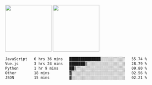 <img src="https://github-readme-stats.vercel.app/api?username=Dream4ever&count_private=true&show_icons=true&theme=tokyonight" height="150" /> <img src="https://github-readme-stats.vercel.app/api/top-langs/?username=Dream4ever&count_private=true&show_icons=true&theme=tokyonight&langs_count=5&layout=compact" height="150" />

<!--START_SECTION:waka-->

```txt
JavaScript   6 hrs 36 mins   ██████████████░░░░░░░░░░░   55.74 %
Vue.js       3 hrs 24 mins   ███████▒░░░░░░░░░░░░░░░░░   28.79 %
Python       1 hr 9 mins     ██▒░░░░░░░░░░░░░░░░░░░░░░   09.80 %
Other        18 mins         ▓░░░░░░░░░░░░░░░░░░░░░░░░   02.56 %
JSON         15 mins         ▓░░░░░░░░░░░░░░░░░░░░░░░░   02.21 %
```

<!--END_SECTION:waka-->
